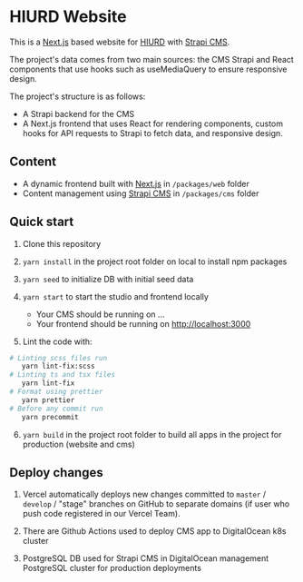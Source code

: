 # HIURD Website

This is a [Next.js](https://nextjs.org) based website for [HIURD](https://hiurd.com) with [Strapi CMS](https://github.com/strapi/strapi).

The project's data comes from two main sources: the CMS Strapi and React components that use hooks such as useMediaQuery to ensure responsive design.

The project's structure is as follows:

- A Strapi backend for the CMS
- A Next.js frontend that uses React for rendering components, custom hooks for API requests to Strapi to fetch data, and responsive design.

## Content

- A dynamic frontend built with [Next.js](https://nextjs.org) in `/packages/web` folder
- Content management using [Strapi CMS](https://github.com/strapi/strapi) in `/packages/cms` folder

## Quick start

1. Clone this repository

2. `yarn install` in the project root folder on local to install npm packages

3. `yarn seed` to initialize DB with initial seed data

4. `yarn start` to start the studio and frontend locally
   - Your CMS should be running on ...
   - Your frontend should be running on [http://localhost:3000](http://localhost:3000)

5. Lint the code with:

```bash
# Linting scss files run
   yarn lint-fix:scss
# Linting ts and tsx files
   yarn lint-fix
# Format using prettier
   yarn prettier
# Before any commit run
   yarn precommit
```

6. `yarn build` in the project root folder to build all apps in the project for production (website and cms)

## Deploy changes

1. Vercel automatically deploys new changes committed to `master` / `develop` / "stage" branches on GitHub to separate domains (if user who push code registered in our Vercel Team).

2. There are Github Actions used to deploy CMS app to DigitalOcean k8s cluster

3. PostgreSQL DB used for Strapi CMS in DigitalOcean management PostgreSQL cluster for production deployments
